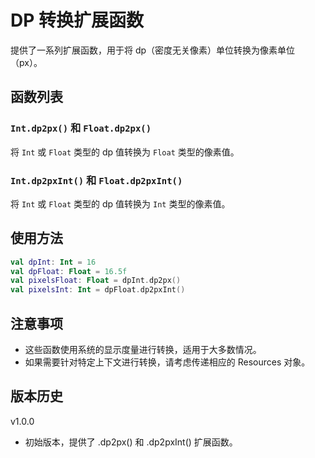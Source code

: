 # DP 转换扩展函数

提供了一系列扩展函数，用于将 dp（密度无关像素）单位转换为像素单位（px）。

## 函数列表

### `Int.dp2px()` 和 `Float.dp2px()`

将 `Int` 或 `Float` 类型的 dp 值转换为 `Float` 类型的像素值。

### `Int.dp2pxInt()` 和 `Float.dp2pxInt()`

将 `Int` 或 `Float` 类型的 dp 值转换为 `Int` 类型的像素值。

## 使用方法

```kotlin
val dpInt: Int = 16
val dpFloat: Float = 16.5f
val pixelsFloat: Float = dpInt.dp2px()
val pixelsInt: Int = dpFloat.dp2pxInt()
```   

## 注意事项

- 这些函数使用系统的显示度量进行转换，适用于大多数情况。
- 如果需要针对特定上下文进行转换，请考虑传递相应的 Resources 对象。

## 版本历史

v1.0.0

- 初始版本，提供了 .dp2px() 和 .dp2pxInt() 扩展函数。